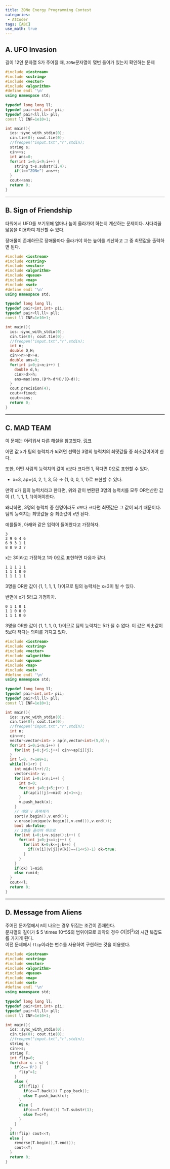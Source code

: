 ```yaml
---
title: ZONe Energy Programming Contest
categories:
 - AtCoder
tags: [ABC]
use_math: true
---
```

## A. UFO Invasion

길이 12인 문자열 S가 주어질 때, ```ZONe```문자열이 몇번 들어가 있는지 확인하는 문제
```cpp
#include <iostream>
#include <cstring>
#include <vector>
#include <algorithm>
#define endl '\n'
using namespace std;
 
typedef long long ll;
typedef pair<int,int> pii;
typedef pair<ll,ll> pll;
const ll INF=1e10+1;

int main(){
  ios::sync_with_stdio(0);
  cin.tie(0); cout.tie(0);
  //freopen("input.txt","r",stdin);
  string s;
  cin>>s;
  int ans=0;
  for(int i=0;i<9;i++) {
    string t=s.substr(i,4);
    if(t=="ZONe") ans++;
  }
  cout<<ans;
  return 0;
}
```
---

## B. Sign of Friendship

타워에서 UFO를 보기위해 얼마나 높이 올라가야 하는지 계산하는 문제이다. 사다리꼴 닮음을 이용하여 계산할 수 있다.

장애물이 존재하므로 장애물마다 올라가야 하는 높이를 계산하고 그 중 최댓값을 출력하면 된다.
```cpp
#include <iostream>
#include <cstring>
#include <vector>
#include <algorithm>
#include <queue>
#include <map>
#include <set>
#define endl '\n'
using namespace std;
 
typedef long long ll;
typedef pair<int,int> pii;
typedef pair<ll,ll> pll;
const ll INF=1e10+1;

int main(){
  ios::sync_with_stdio(0);
  cin.tie(0); cout.tie(0);
  //freopen("input.txt","r",stdin);
  int n;
  double D,H;
  cin>>n>>D>>H;
  double ans=0;
  for(int i=0;i<n;i++) {
    double d,h;
    cin>>d>>h;
    ans=max(ans,(D*h-d*H)/(D-d));
  }
  cout.precision(4);
  cout<<fixed;
  cout<<ans;
  return 0;
}
```
---

## C. MAD TEAM

이 문제는 어려워서 다른 해설을 참고했다. [링크](https://www.youtube.com/watch?v=3ymJpfD1sPE)

어떤 값 x가 팀의 능력치가 되려면 선택한 3명의 능력치의 최댓값들 중 최소값이어야 한다.

또한, 어떤 사람의 능력치의 값이 x보다 크다면 1, 작다면 0으로 표현할 수 있다.
- x=3, ap={4, 2, 1, 3, 5} -> {1, 0, 0, 1, 1}로 표현할 수 있다.

만약 x가 팀의 능력치라고 한다면, 위와 같이 변환된 3명의 능력치를 모두 OR연산한 값이 {1, 1, 1, 1, 1}이어야한다.

왜냐하면, 3명의 능력치 중 한명이라도 x보다 크다면 최댓값은 그 값이 되기 때문이다. 팀의 능력치는 최댓값들 중 최솟값이 x면 된다.

예를들어, 아래와 같은 입력이 들어왔다고 가정하자.
```
3
3 9 6 4 6
6 9 3 1 1
8 8 9 3 7
```
x는 3이라고 가정하고 1과 0으로 표현하면 다음과 같다.
```
1 1 1 1 1
1 1 1 0 0
1 1 1 1 1
```
3명을 OR한 값이 {1, 1, 1, 1, 1}이므로 팀의 능력치는 x=3이 될 수 있다.

반면에 x가 5라고 가정하자.
```
0 1 1 0 1
1 1 0 0 0
1 1 1 0 0
```
3명을 OR한 값이 {1, 1, 1, 0, 1}이므로 팀의 능력치는 5가 될 수 없다. 이 값은 최솟값이 5보다 작다는 의미를 가지고 있다.


```cpp
#include <iostream>
#include <cstring>
#include <vector>
#include <algorithm>
#include <queue>
#include <map>
#include <set>
#define endl '\n'
using namespace std;
 
typedef long long ll;
typedef pair<int,int> pii;
typedef pair<ll,ll> pll;
const ll INF=1e10+1;

int main(){
  ios::sync_with_stdio(0);
  cin.tie(0); cout.tie(0);
  //freopen("input.txt","r",stdin);
  int n;
  cin>>n;
  vector<vector<int> > ap(n,vector<int>(5,0));
  for(int i=0;i<n;i++) {
    for(int j=0;j<5;j++) cin>>ap[i][j];
  }
  int l=0, r=1e9+1;
  while(l+1<r) {
    int mid=(l+r)/2;
    vector<int> v;
    for(int i=0;i<n;i++) {
      int x=0;
      for(int j=0;j<5;j++) {
        if(ap[i][j]>=mid) x|=1<<j;
      }
      v.push_back(x);
    }
    // 배열 v 중복제거
    sort(v.begin(),v.end());
    v.erase(unique(v.begin(),v.end()),v.end());
    bool ok=false;
    // 3명을 골라야 하므로
    for(int i=0;i<v.size();i++) {
      for(int j=0;j<=i;j++) {
        for(int k=0;k<=j;k++) {
          if((v[i]|v[j]|v[k])==(1<<5)-1) ok=true;
        }
      }
    }
    if(ok) l=mid;
    else r=mid;
  }
  cout<<l;
  return 0;
}
```
---

## D. Message from Aliens

주어진 문자열에서 ```R```이 나오는 경우 뒤집는 조건이 존재한다.  
문자열의 길이가 $ 5 \times 10^5$의 범위이므로 최악의 경우 $O(|S|^2)$의 시간 복잡도를 가지게 된다.  
이전 문제에서 ```flip```이라는 변수를 사용하여 구현하는 것을 이용했다.
```cpp
#include <iostream>
#include <cstring>
#include <vector>
#include <algorithm>
#include <queue>
#include <map>
#include <set>
#define endl '\n'
using namespace std;
 
typedef long long ll;
typedef pair<int,int> pii;
typedef pair<ll,ll> pll;
const ll INF=1e10+1;

int main(){
  ios::sync_with_stdio(0);
  cin.tie(0); cout.tie(0);
  //freopen("input.txt","r",stdin);
  string s;
  cin>>s;
  string T;
  int flip=0;
  for(char c : s) {
    if(c=='R') {
      flip^=1;
    }
    else {
      if(!flip) {
        if(c==T.back()) T.pop_back();
        else T.push_back(c);
      }
      else {
        if(c==T.front()) T=T.substr(1);
        else T=c+T;
      }
    }
  }
  if(!flip) cout<<T;
  else {
    reverse(T.begin(),T.end());
    cout<<T;
  }
  return 0;
}
```
